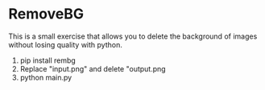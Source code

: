 # RemoveBG
This is a small exercise that allows you to delete the background of images without losing quality with python.

1) pip install rembg
2) Replace "input.png" and delete "output.png
3) python main.py
